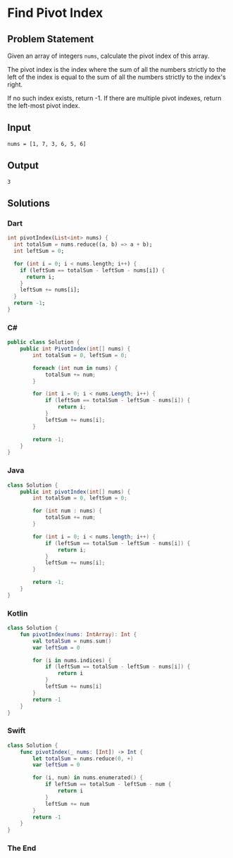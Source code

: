 # Find Pivot Index

## Problem Statement

Given an array of integers `nums`, calculate the pivot index of this array.

The pivot index is the index where the sum of all the numbers strictly to the left of the index is equal to the sum of all the numbers strictly to the index's right.

If no such index exists, return -1. If there are multiple pivot indexes, return the left-most pivot index.

## Input

```text
nums = [1, 7, 3, 6, 5, 6]
```

## Output

```text
3
```

## Solutions

### Dart

```dart
int pivotIndex(List<int> nums) {
  int totalSum = nums.reduce((a, b) => a + b);
  int leftSum = 0;

  for (int i = 0; i < nums.length; i++) {
    if (leftSum == totalSum - leftSum - nums[i]) {
      return i;
    }
    leftSum += nums[i];
  }
  return -1;
}
```

### C#

```csharp
public class Solution {
    public int PivotIndex(int[] nums) {
        int totalSum = 0, leftSum = 0;

        foreach (int num in nums) {
            totalSum += num;
        }

        for (int i = 0; i < nums.Length; i++) {
            if (leftSum == totalSum - leftSum - nums[i]) {
                return i;
            }
            leftSum += nums[i];
        }

        return -1;
    }
}
```

### Java

```java
class Solution {
    public int pivotIndex(int[] nums) {
        int totalSum = 0, leftSum = 0;

        for (int num : nums) {
            totalSum += num;
        }

        for (int i = 0; i < nums.length; i++) {
            if (leftSum == totalSum - leftSum - nums[i]) {
                return i;
            }
            leftSum += nums[i];
        }

        return -1;
    }
}
```

### Kotlin

```kotlin
class Solution {
    fun pivotIndex(nums: IntArray): Int {
        val totalSum = nums.sum()
        var leftSum = 0

        for (i in nums.indices) {
            if (leftSum == totalSum - leftSum - nums[i]) {
                return i
            }
            leftSum += nums[i]
        }
        return -1
    }
}
```

### Swift

```swift
class Solution {
    func pivotIndex(_ nums: [Int]) -> Int {
        let totalSum = nums.reduce(0, +)
        var leftSum = 0

        for (i, num) in nums.enumerated() {
            if leftSum == totalSum - leftSum - num {
                return i
            }
            leftSum += num
        }
        return -1
    }
}
```


### The End